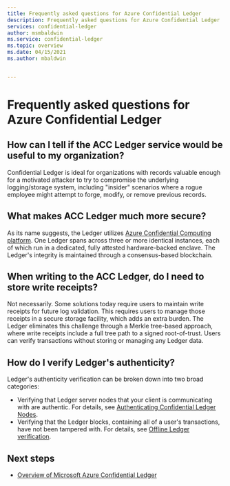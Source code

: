 ```yaml
---
title: Frequently asked questions for Azure Confidential Ledger
description: Frequently asked questions for Azure Confidential Ledger
services: confidential-ledger
author: msmbaldwin
ms.service: confidential-ledger
ms.topic: overview
ms.date: 04/15/2021
ms.author: mbaldwin


---
```


# Frequently asked questions for Azure Confidential Ledger

## How can I tell if the ACC Ledger service would be useful to my organization?

Confidential Ledger is ideal for organizations with records valuable enough for a motivated attacker to try to compromise the underlying logging/storage system, including "insider" scenarios where a rogue employee might attempt to forge, modify, or remove previous records.

## What makes ACC Ledger much more secure?

As its name suggests, the Ledger utilizes [Azure Confidential Computing platform](../confidential-computing/index.yml). One Ledger spans across three or more identical instances, each of which run in a dedicated, fully attested hardware-backed enclave. The Ledger's integrity is maintained through a consensus-based blockchain.

## When writing to the ACC Ledger, do I need to store write receipts?

Not necessarily. Some solutions today require users to maintain write receipts for future log validation. This requires users to manage those receipts in a secure storage facility, which adds an extra burden. The Ledger eliminates this challenge through a Merkle tree-based approach, where write receipts include a full tree path to a signed root-of-trust. Users can verify transactions without storing or managing any Ledger data.

## How do I verify Ledger's authenticity?

Ledger's authenticity verification can be broken down into two broad categories:

- Verifying that Ledger server nodes that your client is communicating with are authentic. For details, see [Authenticating Confidential Ledger Nodes](authenticate-ledger-nodes.md).
- Verifying that the Ledger blocks, containing all of a user's transactions, have not been tampered with. For details, see [Offline Ledger verification](offline-ledger-verification.md).


## Next steps

- [Overview of Microsoft Azure Confidential Ledger](overview.md)